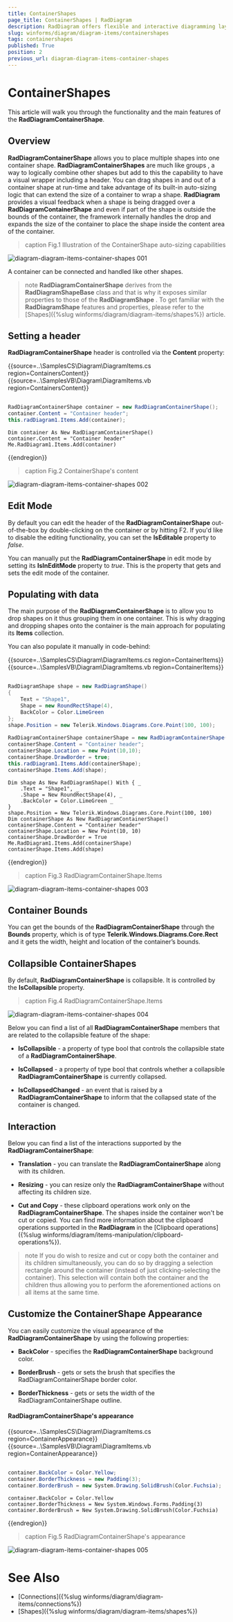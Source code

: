```yaml
---
title: ContainerShapes
page_title: ContainerShapes | RadDiagram
description: RadDiagram offers flexible and interactive diagramming layouts for your rich data-visualization applications.
slug: winforms/diagram/diagram-items/containershapes
tags: containershapes
published: True
position: 2
previous_url: diagram-diagram-items-container-shapes
---
```


# ContainerShapes


This article will walk you through the functionality and the main features of the __RadDiagramContainerShape__.

## Overview

__RadDiagramContainerShape__ allows you to place multiple shapes into one container shape. __RadDiagramContainerShapes__ are much like groups , a way to logically combine other shapes but add to this the capability to have a visual wrapper including a header. You can drag shapes in and out of a container shape at run-time and take advantage of its built-in auto-sizing logic that can extend the size of a container to wrap a shape. __RadDiagram__ provides a visual feedback when a shape is being dragged over a  __RadDiagramContainerShape__ and even if part  of the shape is outside the bounds of the container, the framework internally handles the drop and expands the size of the container to place the shape inside the content area of the container.
        
>caption Fig.1 Illustration of the ContainerShape auto-sizing capabilities

![diagram-diagram-items-container-shapes 001](images/diagram-diagram-items-container-shapes001.gif)

A container can be connected and handled like other shapes.

>note  __RadDiagramContainerShape__ derives from the __RadDiagramShapeBase__ class and that is why it exposes similar properties to those of the __RadDiagramShape__ . To get familiar with the __RadDiagramShape__ features and properties, please refer to the [Shapes]({%slug winforms/diagram/diagram-items/shapes%}) article.
>


## Setting a header

__RadDiagramContainerShape__ header is controlled via the __Content__ property: 

{{source=..\SamplesCS\Diagram\DiagramItems.cs region=ContainersContent}} 
{{source=..\SamplesVB\Diagram\DiagramItems.vb region=ContainersContent}} 

````C#
            
RadDiagramContainerShape container = new RadDiagramContainerShape();
container.Content = "Container header";
this.radDiagram1.Items.Add(container);

````
````VB.NET
Dim container As New RadDiagramContainerShape()
container.Content = "Container header"
Me.RadDiagram1.Items.Add(container)

````

{{endregion}} 



>caption Fig.2 ContainerShape's content

![diagram-diagram-items-container-shapes 002](images/diagram-diagram-items-container-shapes002.png)

## Edit Mode

By default you can edit the header of the __RadDiagramContainerShape__ out-of-the-box by double-clicking on the container  or by hitting F2. If you'd like to disable the editing functionality, you can set the __IsEditable__ property to *false*.

You can manually put the __RadDiagramContainerShape__ in edit mode by setting its __IsInEditMode__ property to *true*. This is the property that gets and sets the edit mode of the container.
        

## Populating with data

The main purpose of the __RadDiagramContainerShape__ is to allow you to drop shapes on it thus grouping them in one container. This is why dragging and dropping shapes onto the container is the main approach for populating its __Items__ collection.

You can also populate it manually in code-behind: 

{{source=..\SamplesCS\Diagram\DiagramItems.cs region=ContainerItems}} 
{{source=..\SamplesVB\Diagram\DiagramItems.vb region=ContainerItems}} 

````C#
            
RadDiagramShape shape = new RadDiagramShape()
{
    Text = "Shape1",
    Shape = new RoundRectShape(4),
    BackColor = Color.LimeGreen
};
shape.Position = new Telerik.Windows.Diagrams.Core.Point(100, 100);
            
RadDiagramContainerShape containerShape = new RadDiagramContainerShape();
containerShape.Content = "Container header";
containerShape.Location = new Point(10,10);
containerShape.DrawBorder = true;
this.radDiagram1.Items.Add(containerShape);    
containerShape.Items.Add(shape);

````
````VB.NET
Dim shape As New RadDiagramShape() With { _
    .Text = "Shape1", _
    .Shape = New RoundRectShape(4), _
    .BackColor = Color.LimeGreen _
}
shape.Position = New Telerik.Windows.Diagrams.Core.Point(100, 100)
Dim containerShape As New RadDiagramContainerShape()
containerShape.Content = "Container header"
containerShape.Location = New Point(10, 10)
containerShape.DrawBorder = True
Me.RadDiagram1.Items.Add(containerShape)
containerShape.Items.Add(shape)

````

{{endregion}} 


>caption Fig.3 RadDiagramContainerShape.Items

![diagram-diagram-items-container-shapes 003](images/diagram-diagram-items-container-shapes003.png)

## Container Bounds

You can get the bounds of the __RadDiagramContainerShape__ through the __Bounds__ property, which is of type __Telerik.Windows.Diagrams.Core.Rect__ and it gets the width, height and location of the container’s bounds.

## Collapsible ContainerShapes

By default, __RadDiagramContainerShape__ is collapsible. It is controlled by the __IsCollapsible__ property.
        
>caption Fig.4 RadDiagramContainerShape.Items

![diagram-diagram-items-container-shapes 004](images/diagram-diagram-items-container-shapes004.gif)

Below you can find a list of all __RadDiagramContainerShape__ members that are related to the collapsible feature of the shape:

* __IsCollapsible__ - a property of type bool that controls the collapsible state of a __RadDiagramContainerShape__.
            

* __IsCollapsed__ - a property of type bool that controls whether a collapsible __RadDiagramContainerShape__ is currently collapsed.
            

* __IsCollapsedChanged__ - an event that is raised by a __RadDiagramContainerShape__ to inform that the collapsed state of the container is changed.
            

## Interaction

Below you can find a list of the interactions supported by the __RadDiagramContainerShape__:

* __Translation__ - you can translate the __RadDiagramContainerShape__ along with its children.
            

* __Resizing__ - you can resize only the __RadDiagramContainerShape__ without affecting its children size.
            

* __Cut and Copy__ - these clipboard operations work only on the __RadDiagramContainerShape__. The shapes inside the container won't be cut or copied. You can find more information about the clipboard operations supported in the __RadDiagram__ in the [Clipboard operations]({%slug winforms/diagram/items-manipulation/clipboard-operations%}).
            

>note If you do wish to resize and cut or copy both the container and its children simultaneously, you can do so by dragging a selection rectangle around the container (instead of just clicking-selecting the container). This selection will contain both the container and the children thus allowing you to perform the aforementioned actions on all items at the same time.
>


## Customize the ContainerShape Appearance

You can easily customize the visual appearance of the __RadDiagramContainerShape__ by using the following properties:

* __BackColor__ - specifies the __RadDiagramContainerShape__ background color.
            

* __BorderBrush__ - gets or sets the brush that specifies the RadDiagramContainerShape border color.
            

* __BorderThickness__ - gets or sets the width of the RadDiagramContainerShape outline.

#### RadDiagramContainerShape's appearance 

{{source=..\SamplesCS\Diagram\DiagramItems.cs region=ContainerAppearance}} 
{{source=..\SamplesVB\Diagram\DiagramItems.vb region=ContainerAppearance}} 

````C#
            
container.BackColor = Color.Yellow;
container.BorderThickness = new Padding(3);
container.BorderBrush = new System.Drawing.SolidBrush(Color.Fuchsia);

````
````VB.NET
container.BackColor = Color.Yellow
container.BorderThickness = New System.Windows.Forms.Padding(3)
container.BorderBrush = New System.Drawing.SolidBrush(Color.Fuchsia)

````

{{endregion}} 



>caption Fig.5 RadDiagramContainerShape's appearance

![diagram-diagram-items-container-shapes 005](images/diagram-diagram-items-container-shapes005.png)

# See Also
  	
* [Connections]({%slug winforms/diagram/diagram-items/connections%})	
* [Shapes]({%slug winforms/diagram/diagram-items/shapes%})